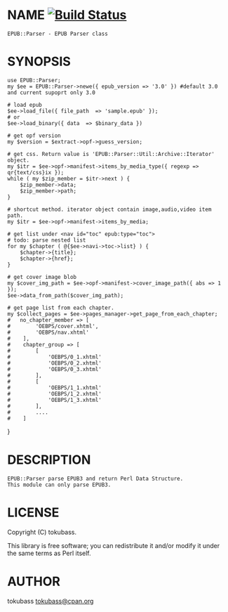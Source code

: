 # NAME [![Build Status](https://travis-ci.org/tokubass/p5-EPUB-Parser.png)](https://travis-ci.org/tokubass/p5-EPUB-Parser)

    EPUB::Parser - EPUB Parser class

# SYNOPSIS

    use EPUB::Parser;
    my $ee = EPUB::Parser->newe({ epub_version => '3.0' }) #default 3.0 and current supoprt only 3.0

    # load epub 
    $ee->load_file({ file_path  => 'sample.epub' });
    # or 
    $ee->load_binary({ data  => $binary_data }) 

    # get opf version
    my $version = $extract->opf->guess_version; 

    # get css. Return value is 'EPUB::Parser::Util::Archive::Iterator' object.
    my $itr = $ee->opf->manifest->items_by_media_type({ regexp => qr{text/css}ix });
    while ( my $zip_member = $itr->next ) {
        $zip_member->data;
        $zip_member->path;
    }

    # shortcut method. iterator object contain image,audio,video item path.
    my $itr = $ee->opf->manifest->items_by_media;

    # get list under <nav id="toc" epub:type="toc"> 
    # todo: parse nested list
    for my $chapter ( @{$ee->navi->toc->list} ) {
        $chapter->{title};
        $chapter->{href};
    }

    # get cover image blob
    my $cover_img_path = $ee->opf->manifest->cover_image_path({ abs => 1 });
    $ee->data_from_path($cover_img_path);

    # get page list from each chapter.
    my $collect_pages = $ee->pages_manager->get_page_from_each_chapter;
    #   no_chapter_member => [
    #        'OEBPS/cover.xhtml',
    #        'OEBPS/nav.xhtml'
    #    ],
    #    chapter_group => [
    #        [
    #            'OEBPS/0_1.xhtml'
    #            'OEBPS/0_2.xhtml'
    #            'OEBPS/0_3.xhtml'
    #        ],
    #        [
    #            'OEBPS/1_1.xhtml'
    #            'OEBPS/1_2.xhtml'
    #            'OEBPS/1_3.xhtml'
    #        ],
    #        ....
    #    ]

}
 



# DESCRIPTION

    EPUB::Parser parse EPUB3 and return Perl Data Structure.
    This module can only parse EPUB3.

# LICENSE

Copyright (C) tokubass.

This library is free software; you can redistribute it and/or modify
it under the same terms as Perl itself.

# AUTHOR

tokubass <tokubass@cpan.org>
